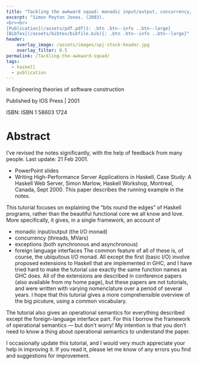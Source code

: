 ```yaml
---
title: "Tackling the awkward squad: monadic input/output, concurrency, exceptions, and foreign-language calls in Haskell"
excerpt: "Simon Peyton Jones. (2003). 
<br><br>
[Publication](/assets/pdf.pdf){: .btn .btn--info ..btn--large}
[BibTex](/assets/bibtex/bibfile.bib){: .btn .btn--info ..btn--large}"
header:
    overlay_image: /assets/images/spj-stock-header.jpg 
    overlay_filter: 0.5
permalink: /Tackling-the-awkward-squad/
tags: 
  - haskell 
  - publication 
---
```

in Engineering theories of software construction

Published by IOS Press | 2001


ISBN: ISBN 1 58603 1724


# Abstract 
I’ve revised the notes significantly, with the help of feedback from many people. Last update: 21 Feb 2001.

  - PowerPoint slides
  - Writing High-Performance Server Applications in Haskell, Case Study: A Haskell Web Server, Simon Marlow, Haskell Workshop, Montreal, Canada, Sept 2000. This paper describes the running example in the notes.
 

This tutorial focuses on explaining the “bits round the edges” of Haskell programs, rather than the beautiful functional core we all know and love. More specifically, it gives, in a single framework, an account of
  - monadic input/output (the I/O monad)
  - concurrency (threads, MVars)
  - exceptions (both synchronous and asynchronous)
  - foreign language interfaces
The common feature of all of these is, of course, the ubiquitous I/O monad. All except the first (basic I/O) involve proposed extensions to Haskell that are implemented in GHC, and I have tried hard to make the tutorial use exactly the same function names as GHC does. All of the extensions are described in conference papers (also available from my home page), but these papers are not tutorials, and were written with varying nomenclature over a period of several years. I hope that this tutorial gives a more comprehensible overview of the big picuture, using a common vocabulary.

The tutorial also gives an operational semantics for everything described except the foreign-language interface part. For this I borrow the framework of operational semantics — but don’t worry! My intention is that you don’t need to know a thing about operational semantics to understand the paper.

I occasionally update this tutorial, and I would very much appreciate your help in improving it. If you read it, please let me know of any errors you find and suggestions for improvement. 


